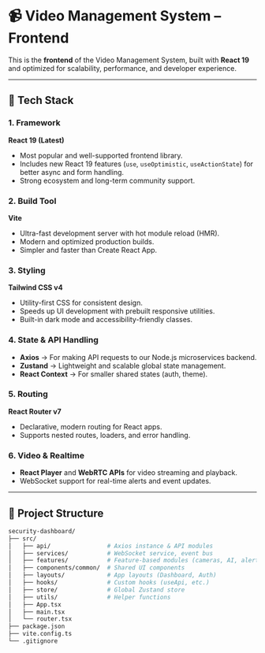 # 📹 Video Management System – Frontend

This is the **frontend** of the Video Management System, built with **React 19** and optimized for scalability, performance, and developer experience.

---

## 🚀 Tech Stack

### **1. Framework**
**React 19 (Latest)**  
- Most popular and well-supported frontend library.  
- Includes new React 19 features (`use`, `useOptimistic`, `useActionState`) for better async and form handling.  
- Strong ecosystem and long-term community support.  

### **2. Build Tool**
**Vite**  
- Ultra-fast development server with hot module reload (HMR).  
- Modern and optimized production builds.  
- Simpler and faster than Create React App.  

### **3. Styling**
**Tailwind CSS v4**  
- Utility-first CSS for consistent design.  
- Speeds up UI development with prebuilt responsive utilities.  
- Built-in dark mode and accessibility-friendly classes.  

### **4. State & API Handling**
- **Axios** → For making API requests to our Node.js microservices backend.  
- **Zustand** → Lightweight and scalable global state management.  
- **React Context** → For smaller shared states (auth, theme). 

### **5. Routing**
**React Router v7**  
- Declarative, modern routing for React apps.  
- Supports nested routes, loaders, and error handling.  

### **6. Video & Realtime**
- **React Player** and **WebRTC APIs** for video streaming and playback.  
- WebSocket support for real-time alerts and event updates.  

---

## 📂 Project Structure

```bash
security-dashboard/
├── src/
│   ├── api/                # Axios instance & API modules
│   ├── services/           # WebSocket service, event bus
│   ├── features/           # Feature-based modules (cameras, AI, alerts)
│   ├── components/common/  # Shared UI components
│   ├── layouts/            # App layouts (Dashboard, Auth)
│   ├── hooks/              # Custom hooks (useApi, etc.)
│   ├── store/              # Global Zustand store
│   ├── utils/              # Helper functions
│   ├── App.tsx
│   ├── main.tsx
│   └── router.tsx
├── package.json
├── vite.config.ts
└── .gitignore
